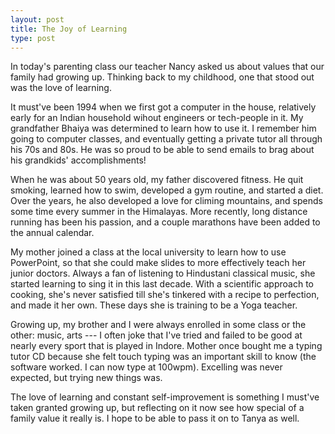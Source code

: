 ```yaml
---
layout: post
title: The Joy of Learning
type: post
---
```

In today's parenting class our teacher Nancy asked us about values
that our family had growing up. Thinking back to my childhood, one
that stood out was the love of learning.

It must've been 1994 when we first got a computer in the house,
relatively early for an Indian household wihout engineers or
tech-people in it. My grandfather Bhaiya was determined to learn
how to use it. I remember him going to computer classes, and
eventually getting a private tutor all through his 70s and 80s.
He was so proud to be able to send emails to brag about his
grandkids' accomplishments!

When he was about 50 years old, my father discovered fitness.
He quit smoking, learned how to swim, developed a
gym routine, and started a diet. Over the years, he also
developed a love for climing mountains, and spends some time
every summer in the Himalayas. More recently, long distance
running has been his passion, and a couple marathons have been
added to the annual calendar.

My mother joined a class at the local university to learn how
to use PowerPoint, so that she could make slides to more
effectively teach her junior doctors. Always a fan of listening
to Hindustani classical music, she started learning to sing
it in this last decade. With a scientific approach to cooking,
she's never satisfied till she's tinkered with a recipe to
perfection, and made it her own. These days she is training to
be a Yoga teacher.

Growing up, my brother and I were always enrolled in some
class or the other: music, arts --- I often joke that I've
tried and failed to be good at nearly every sport that is
played in Indore. Mother once bought me a typing
tutor CD because she felt touch typing was an important skill
to know (the software worked. I can now type at 100wpm).
Excelling was never expected, but trying new things was.

The love of learning and constant self-improvement is something
I must've taken granted growing up, but reflecting on it now
see how special of a family value it really is. I hope to
be able to pass it on to Tanya as well.
